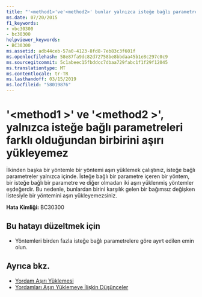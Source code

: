 ```yaml
---
title: "'<method1>'ve'<method2>' bunlar yalnızca isteğe bağlı parametreleri farklı olduğundan birbirini aşırı yükleyemez"
ms.date: 07/20/2015
f1_keywords:
- vbc30300
- bc30300
helpviewer_keywords:
- BC30300
ms.assetid: adb44ceb-57a0-4123-8fd8-7eb83c3f601f
ms.openlocfilehash: 58e87fa9dc82d72758be8bbdaa45b1e8c297c0c9
ms.sourcegitcommit: 5c1abeec15fbddcc7dbaa729fabc1f1f29f12045
ms.translationtype: MT
ms.contentlocale: tr-TR
ms.lasthandoff: 03/15/2019
ms.locfileid: "58019876"
---
```

# <a name="method1-and-method2-cannot-overload-each-other-because-they-differ-only-by-optional-parameters"></a>'\<method1 >' ve '\<method2 >', yalnızca isteğe bağlı parametreleri farklı olduğundan birbirini aşırı yükleyemez
İlkinden başka bir yöntemle bir yöntemi aşırı yüklemek çalıştınız, isteğe bağlı parametreler yalnızca içinde. İsteğe bağlı bir parametre içeren bir yöntem, bir isteğe bağlı bir parametre ve diğer olmadan iki aşırı yüklenmiş yöntemler eşdeğerdir. Bu nedenle, bunlardan birini karşılık gelen bir bağımsız değişken listesiyle bir yöntemini aşırı yükleyemezsiniz.  
  
 **Hata Kimliği:** BC30300  
  
## <a name="to-correct-this-error"></a>Bu hatayı düzeltmek için  
  
-   Yöntemleri birden fazla isteğe bağlı parametrelere göre ayırt edilen emin olun.  
  
## <a name="see-also"></a>Ayrıca bkz.

- [Yordam Aşırı Yüklemesi](../../visual-basic/programming-guide/language-features/procedures/procedure-overloading.md)
- [Yordamları Aşırı Yüklemeye İlişkin Düşünceler](../../visual-basic/programming-guide/language-features/procedures/considerations-in-overloading-procedures.md)
